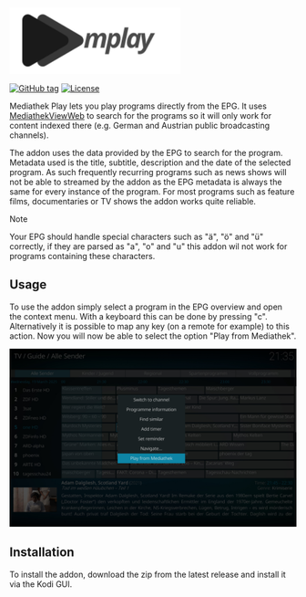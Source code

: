 <img src="resources/assets/logo.svg" width="300" />

[![GitHub tag](https://img.shields.io/github/tag/yloose/mplay?include_prereleases=&sort=semver&color=blue)](https://github.com/yloose/mplay/releases/)
[![License](https://img.shields.io/badge/License-GPL--3-blue)](LICENSE)

Mediathek Play lets you play programs directly from the EPG. It uses [MediathekViewWeb](https://mediathekviewweb.de) to search for the programs
so it will only work for content indexed there (e.g. German and Austrian public broadcasting channels).

The addon uses the data provided by the EPG to search for the program. Metadata used is the title, subtitle, description and the
date of the selected program. As such frequently recurring programs such as news shows will not be able to streamed
by the addon as the EPG metadata is always the same for every instance of the program. For most programs such as feature films,
documentaries or TV shows the addon works quite reliable.

> [!NOTE]
> Your EPG should handle special characters such as "ä", "ö" and "ü" correctly, if they are parsed as "a", "o" and "u" this 
> addon wil not work for programs containing these characters.

## Usage

To use the addon simply select a program in the EPG overview and open the context menu. With a keyboard this can be done
by pressing "c". Alternatively it is possible to map any key (on a remote for example) to this action. Now you will now be able to select
the option "Play from Mediathek".

![Screenshot](resources/assets/screenshot-1.jpg)

## Installation

To install the addon, download the zip from the latest release and install it via the Kodi GUI.

